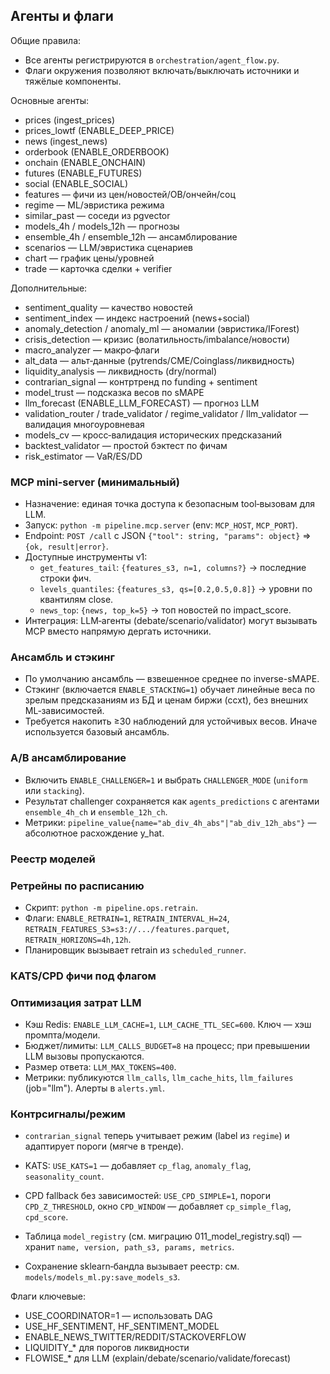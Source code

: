 ## Агенты и флаги

Общие правила:
- Все агенты регистрируются в `orchestration/agent_flow.py`.
- Флаги окружения позволяют включать/выключать источники и тяжёлые компоненты.

Основные агенты:
- prices (ingest_prices)
- prices_lowtf (ENABLE_DEEP_PRICE)
- news (ingest_news)
- orderbook (ENABLE_ORDERBOOK)
- onchain (ENABLE_ONCHAIN)
- futures (ENABLE_FUTURES)
- social (ENABLE_SOCIAL)
- features — фичи из цен/новостей/OB/ончейн/соц
- regime — ML/эвристика режима
- similar_past — соседи из pgvector
- models_4h / models_12h — прогнозы
- ensemble_4h / ensemble_12h — ансамблирование
- scenarios — LLM/эвристика сценариев
- chart — график цены/уровней
- trade — карточка сделки + verifier

Дополнительные:
- sentiment_quality — качество новостей
- sentiment_index — индекс настроений (news+social)
- anomaly_detection / anomaly_ml — аномалии (эвристика/IForest)
- crisis_detection — кризис (волатильность/imbalance/новости)
- macro_analyzer — макро‑флаги
- alt_data — альт‑данные (pytrends/CME/Coinglass/ликвидность)
- liquidity_analysis — ликвидность (dry/normal)
- contrarian_signal — контртренд по funding + sentiment
- model_trust — подсказка весов по sMAPE
- llm_forecast (ENABLE_LLM_FORECAST) — прогноз LLM
- validation_router / trade_validator / regime_validator / llm_validator — валидация многоуровневая
- models_cv — кросс‑валидация исторических предсказаний
- backtest_validator — простой бэктест по фичам
- risk_estimator — VaR/ES/DD

### MCP mini‑server (минимальный)

- Назначение: единая точка доступа к безопасным tool‑вызовам для LLM.
- Запуск: `python -m pipeline.mcp.server` (env: `MCP_HOST`, `MCP_PORT`).
- Endpoint: `POST /call` с JSON `{"tool": string, "params": object}` => `{ok, result|error}`.
- Доступные инструменты v1:
  - `get_features_tail`: `{features_s3, n=1, columns?}` → последние строки фич.
  - `levels_quantiles`: `{features_s3, qs=[0.2,0.5,0.8]}` → уровни по квантилям close.
  - `news_top`: `{news, top_k=5}` → топ новостей по impact_score.
- Интеграция: LLM‑агенты (debate/scenario/validator) могут вызывать MCP вместо напрямую дергать источники.

### Ансамбль и стэкинг

- По умолчанию ансамбль — взвешенное среднее по inverse-sMAPE.
- Стэкинг (включается `ENABLE_STACKING=1`) обучает линейные веса по зрелым предсказаниям из БД и ценам биржи (ccxt), без внешних ML‑зависимостей.
- Требуется накопить ≥30 наблюдений для устойчивых весов. Иначе используется базовый ансамбль.

### A/B ансамблирование

- Включить `ENABLE_CHALLENGER=1` и выбрать `CHALLENGER_MODE` (`uniform` или `stacking`).
- Результат challenger сохраняется как `agents_predictions` с агентами `ensemble_4h_ch` и `ensemble_12h_ch`.
- Метрики: `pipeline_value{name="ab_div_4h_abs"|"ab_div_12h_abs"}` — абсолютное расхождение y_hat.

### Реестр моделей

### Ретрейны по расписанию

- Скрипт: `python -m pipeline.ops.retrain`.
- Флаги: `ENABLE_RETRAIN=1`, `RETRAIN_INTERVAL_H=24`, `RETRAIN_FEATURES_S3=s3://.../features.parquet`, `RETRAIN_HORIZONS=4h,12h`.
- Планировщик вызывает retrain из `scheduled_runner`.

### KATS/CPD фичи под флагом

### Оптимизация затрат LLM

- Кэш Redis: `ENABLE_LLM_CACHE=1`, `LLM_CACHE_TTL_SEC=600`. Ключ — хэш промпта/модели.
- Бюджет/лимиты: `LLM_CALLS_BUDGET=8` на процесс; при превышении LLM вызовы пропускаются.
- Размер ответа: `LLM_MAX_TOKENS=400`.
- Метрики: публикуются `llm_calls`, `llm_cache_hits`, `llm_failures` (job="llm"). Алерты в `alerts.yml`.

### Контрсигналы/режим

- `contrarian_signal` теперь учитывает режим (label из `regime`) и адаптирует пороги (мягче в тренде).

- KATS: `USE_KATS=1` — добавляет `cp_flag`, `anomaly_flag`, `seasonality_count`.
- CPD fallback без зависимостей: `USE_CPD_SIMPLE=1`, пороги `CPD_Z_THRESHOLD`, окно `CPD_WINDOW` — добавляет `cp_simple_flag`, `cpd_score`.

- Таблица `model_registry` (см. миграцию 011_model_registry.sql) — хранит `name, version, path_s3, params, metrics`.
- Сохранение sklearn‑бандла вызывает реестр: см. `models/models_ml.py:save_models_s3`.


Флаги ключевые:
- USE_COORDINATOR=1 — использовать DAG
- USE_HF_SENTIMENT, HF_SENTIMENT_MODEL
- ENABLE_NEWS_TWITTER/REDDIT/STACKOVERFLOW
- LIQUIDITY_* для порогов ликвидности
- FLOWISE_* для LLM (explain/debate/scenario/validate/forecast)
